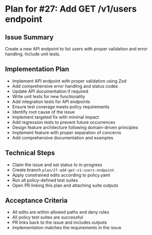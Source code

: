 # Plan for #27: Add GET /v1/users endpoint

## Issue Summary
Create a new API endpoint to list users with proper validation and error handling. Include unit tests.

## Implementation Plan
- Implement API endpoint with proper validation using Zod
- Add comprehensive error handling and status codes
- Update API documentation if required
- Write unit tests for new functionality
- Add integration tests for API endpoints
- Ensure test coverage meets policy requirements
- Identify root cause of the issue
- Implement targeted fix with minimal impact
- Add regression tests to prevent future occurrences
- Design feature architecture following domain-driven principles
- Implement feature with proper separation of concerns
- Add comprehensive documentation and examples

## Technical Steps
- Claim the issue and set status to in-progress
- Create branch `plan/27-add-get-v1-users-endpoint`
- Apply constrained edits according to policy.yaml
- Run all policy-defined test suites
- Open PR linking this plan and attaching suite outputs

## Acceptance Criteria
- All edits are within allowed paths and deny rules
- All policy test suites are successful
- PR links back to the issue and includes outputs
- Implementation matches the requirements in the issue